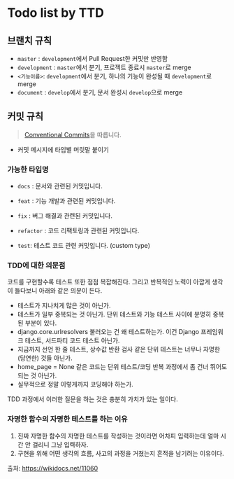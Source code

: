 # Todo list by TTD

## 브랜치 규칙

- `master` : `development`에서 Pull Request한 커밋만 반영함
- `development` : `master`에서 분기, 프로젝트 종료시 `master`로 merge
- `<기능이름>`: `development`에서 분기, 하나의 기능이 완성될 때 `development`로 merge
- `document` : `develop`에서 분기, 문서 완성시 `develop`으로 merge

## 커밋 규칙

> [Conventional Commits](https://www.conventionalcommits.org/en/v1.0.0/)을 따릅니다.

- 커밋 메시지에 타입별 머릿말 붙이기

### 가능한 타입명

- `docs` : 문서와 관련된 커밋입니다.
- `feat` : 기능 개발과 관련된 커밋입니다.
- `fix` : 버그 해결과 관련된 커밋입니다.
- `refactor` : 코드 리팩토링과 관련된 커밋입니다.

- `test`: 테스트 코드 관련 커밋입니다. (custom type)

### TDD에 대한 의문점
코드를 구현할수록 테스트 또한 점점 복잡해진다. 그리고 반복적인 노력이 아깝게 생각이 들다보니 아래와 같은 의문이 든다.

- 테스트가 지나치게 많은 것이 아닌가.
- 테스트가 일부 중복되는 것 아닌가. 단위 테스트와 기능 테스트 사이에 분명히 중복된 부분이 있다.
- django.core.urlresolvers 불러오는 건 왜 테스트하는가. 이건 Django 프레임워크 테스트, 서드파티 코드 테스트 아닌가.
- 지금까지 선언 한 줄 테스트, 상수값 반환 검사 같은 단위 테스트는 너무나 자명한(당연한) 것들 아닌가.
- home_page = None 같은 코드는 단위 테스트/코딩 반복 과정에서 좀 건너 뛰어도 되는 것 아닌가.
- 실무적으로 정말 이렇게까지 코딩해야 하는가.

TDD 과정에서 이러한 질문을 하는 것은 충분히 가치가 있는 일이다.

### 자명한 함수의 자명한 테스트를 하는 이유
1. 진짜 자명한 함수의 자명한 테스트를 작성하는 것이라면 어차피 입력하는데 얼마 시간 안 걸리니 그냥 입력하자.
2. 구현을 위해 어떤 생각의 흐름, 사고의 과정을 거쳤는지 흔적을 남기려는 이유이다.

출처: https://wikidocs.net/11060